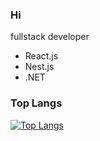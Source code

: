 ### Hi
fullstack developer

- React.js 
- Nest.js
- .NET 

### Top Langs 
[![Top Langs](https://github-readme-stats.vercel.app/api/top-langs/?username=kimjh4664&layout=compact&count_private=true&include_all_commits=true)](https://github.com/anuraghazra/github-readme-stats)
